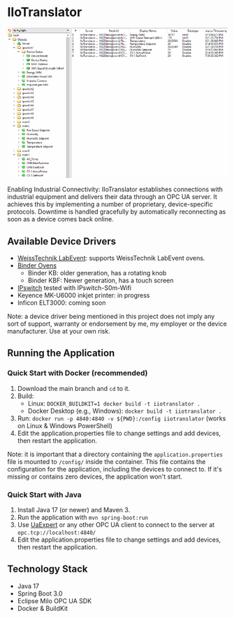 # IIoTranslator
![(Screenshot)](docs/img/uaexpert.gif)

Enabling Industrial Connectivity: IIoTranslator establishes connections with industrial equipment and delivers their data through an OPC UA server. It achieves this by implementing a number of proprietary, device-specific protocols. Downtime is handled gracefully by automatically reconnecting as soon as a device comes back online.

## Available Device Drivers
- [WeissTechnik LabEvent](docs/drivers/WeissLabEvent.md): supports WeissTechnik LabEvent ovens.
- [Binder Ovens](docs/drivers/Binder.md)
  - Binder KB: older generation, has a rotating knob
  - Binder KBF: Newer generation, has a touch screen
- [IPswitch](docs/drivers/IPswitch.md) tested with IPswitch-S0m-Wifi
- Keyence MK-U6000 inkjet printer: in progress
- Inficon ELT3000: coming soon

Note: a device driver being mentioned in this project does not imply any sort of support, warranty or endorsement by me, my employer or the device manufacturer. Use at your own risk.

## Running the Application
### Quick Start with Docker (recommended)
1. Download the main branch and `cd` to it.
2. Build:
    - Linux: ``DOCKER_BUILDKIT=1 docker build -t iiotranslator .``
    - Docker Desktop (e.g., Windows): ``docker build -t iiotranslator .``
3. Run: ``docker run -p 4840:4840 -v ${PWD}:/config iiotranslator`` (works on Linux & Windows PowerShell)
4. Edit the application.properties file to change settings and add devices, then restart the application.

Note: it is important that a directory containing the `application.properties` file is mounted to `/config/` inside the container. This file contains the configuration for the application, including the devices to connect to. If it's missing or contains zero devices, the application won't start.

### Quick Start with Java
1. Install Java 17 (or newer) and Maven 3.
3. Run the application with `mvn spring-boot:run`
4. Use [UaExpert](https://www.unified-automation.com/products/development-tools/uaexpert.html) or any other OPC UA client to connect to the server at `opc.tcp://localhost:4840/`
5. Edit the application.properties file to change settings and add devices, then restart the application.

## Technology Stack
- Java 17
- Spring Boot 3.0
- Eclipse Milo OPC UA SDK
- Docker & BuildKit